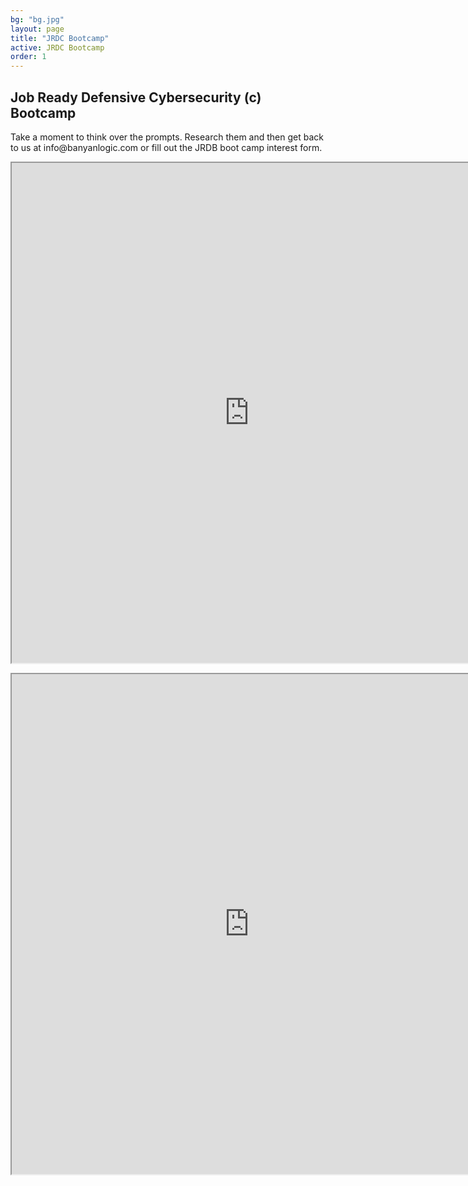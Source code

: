 ```yaml
---
bg: "bg.jpg"
layout: page
title: "JRDC Bootcamp"
active: JRDC Bootcamp
order: 1
---
```

## Job Ready Defensive Cybersecurity (c) Bootcamp
<p>
Take a moment to think over the prompts. Research them and then get back to us at info@banyanlogic.com or fill out the JRDB boot camp interest form.
<p>
<iframe width="760px" height="800px" src="https://sway.office.com/tGY8DyDZB6qsbOH4" ></iframe>
<p>
<iframe width="760px" height="800px" src="https://sway.office.com/s/tGY8DyDZB6qsbOH4/embed" ></iframe>

